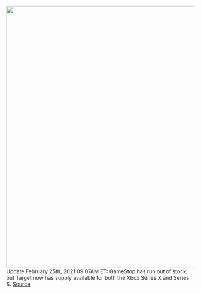 <img src='https://cdn.vox-cdn.com/thumbor/dWyvVacG6O14zB6TsL2KwqO4XSU=/0x0:2040x1351/1200x800/filters:focal(857x513:1183x839)/cdn.vox-cdn.com/uploads/chorus_image/image/68867979/twarren_200908_4177_0013.0.0.jpg' width='700px' /><br/>
Update February 25th, 2021 09:07AM ET: GameStop has run out of stock, but Target now has supply available for both the Xbox Series X and Series S.
<a href='https://www.theverge.com/2021/2/24/22295791/xbox-series-x-s-restock-gamestop'> Source <a/>